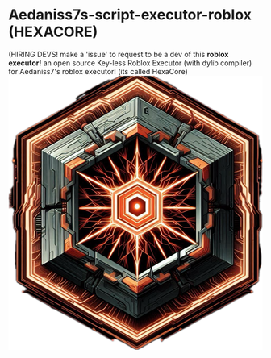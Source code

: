 # Aedaniss7s-script-executor-roblox (HEXACORE)
(HIRING DEVS! make a 'issue' to request to be a dev of this **roblox executor!**
an open source Key-less Roblox Executor (with dylib compiler) for Aedaniss7's roblox executor!
(its called HexaCore)
![Example Image](IMG_3917.png)
